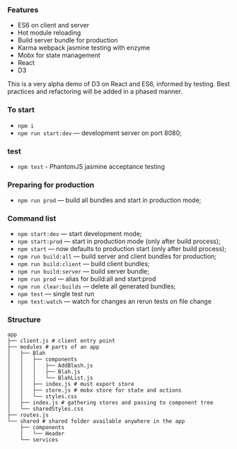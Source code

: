 ### Features
- ES6 on client and server
- Hot module reloading
- Build server bundle for production
- Karma webpack jasmine testing with enzyme
- Mobx for state management
- React
- D3

This is a very alpha demo of D3 on React and ES6, informed by testing. Best practices and refactoring will be added in a phased manner.

### To start

- `npm i`
- `npm run start:dev` — development server on port 8080;


### test

- `npm test` - PhantomJS jasmine acceptance testing


### Preparing for production
- `npm run prod` — build all bundles and start in production mode;

### Command list
- `npm start:dev` — start development mode;
- `npm start:prod` — start in production mode (only after build process);
- `npm start` — now defaults to production start (only after build process);
- `npm run build:all` — build server and client bundles for production;
- `npm run build:client` — build client bundles;
- `npm run build:server` — build server bundle;
- `npm run prod` — alias for build:all and start:prod
- `npm run clear:builds` — delete all generated bundles;
- `npm test` — single test run
- `npm test:watch` — watch for changes an rerun tests on file change


### Structure
```
app
├── client.js # client entry point
├── modules # parts of an app
│   ├── Blah
│   │   ├── components
│   │   │   ├── AddBlash.js
│   │   │   ├── Blah.js
│   │   │   └── BlahList.js
│   │   ├── index.js # must export store
│   │   ├── store.js # mobx store for state and actions
│   │   └── styles.css
│   ├── index.js # gathering stores and passing to component tree
│   └── sharedStyles.css
├── routes.js
└── shared # shared folder available anywhere in the app
    ├── components
    │   └── Header
    └── services
```
